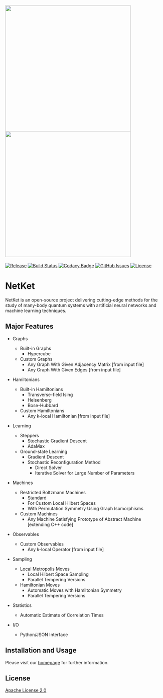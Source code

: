 
# <img src="http://www.netket.org/img/logo_simple.jpg" width="400"> <img src="http://www.netket.org/img/logo_simple.jpg" width="400">

[![Release](https://img.shields.io/github/release/netket/netket.svg)](https://github.com/netket/netket/releases)
[![Build Status](https://travis-ci.org/netket/netket.svg?branch=master)](https://travis-ci.org/netket/netket)
[![Codacy Badge](https://api.codacy.com/project/badge/Grade/acfc9fcbedd54b77a2d45351f4518728)](https://www.codacy.com/app/gcarleo/netket?utm_source=github.com&amp;utm_medium=referral&amp;utm_content=netket/netket&amp;utm_campaign=Badge_Grade)
[![GitHub Issues](https://img.shields.io/github/issues/netket/netket.svg)](http://github.com/netket/netket/issues)
[![License](https://img.shields.io/badge/License-Apache%202.0-blue.svg)](https://opensource.org/licenses/Apache-2.0)

# __NetKet__

NetKet is an open-source project delivering cutting-edge methods for the study
of many-body quantum systems with artificial neural networks and machine learning techniques.


## Major Features

* Graphs
  * Built-in Graphs
    * Hypercube
  * Custom Graphs
    * Any Graph With Given Adjacency Matrix [from input file]
    * Any Graph With Given Edges [from input file]

* Hamiltonians
  * Built-in Hamiltonians
    * Transverse-field Ising
    * Heisenberg
    * Bose-Hubbard
  * Custom Hamiltonians
    * Any k-local Hamiltonian [from input file]

* Learning
  * Steppers
    * Stochastic Gradient Descent
    * AdaMax
  * Ground-state Learning
    * Gradient Descent
    * Stochastic Reconfiguration Method
      * Direct Solver
      * Iterative Solver for Large Number of Parameters  

* Machines
  * Restricted Boltzmann Machines
    * Standard
    * For Custom Local Hilbert Spaces
    * With Permutation Symmetry Using Graph Isomorphisms
  * Custom Machines
    * Any Machine Satisfying Prototype of Abstract Machine [extending C++ code]

* Observables
  * Custom Observables
    * Any k-local Operator [from input file]

* Sampling
  * Local Metropolis Moves
    * Local Hilbert Space Sampling
    * Parallel Tempering Versions
  * Hamiltonian Moves
    * Automatic Moves with Hamiltonian Symmetry
    * Parallel Tempering Versions

* Statistics
  * Automatic Estimate of Correlation Times

* I/O
  * Python/JSON Interface   

## Installation and Usage

Please visit our [homepage](https://www.netket.org) for further information.

## License

[Apache License 2.0](https://github.com/netket/netket/blob/master/LICENSE)
